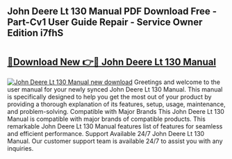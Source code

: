 ## John Deere Lt 130 Manual PDF Download Free - Part-Cv1 User Guide Repair - Service Owner Edition i7fhS

# <h2><a href="http://bc92275.oget.top/?id=John+Deere+Lt+130+Manual">🔗Download New 👉🔴 John Deere Lt 130 Manual</a></h2>

[![John Deere Lt 130 Manual new download](https://i.imgur.com/5g1atiW.png)](http://bc92275.oget.top/?id=John+Deere+Lt+130+Manual)
Greetings and welcome to the user manual for your newly synced John Deere Lt 130 Manual. This manual is specifically designed to help you get the most out of your product by providing a thorough explanation of its features, setup, usage, maintenance, and problem-solving. Compatible with Major Brands This John Deere Lt 130 Manual is compatible with major brands of compatible products. This remarkable John Deere Lt 130 Manual features list of features for seamless and efficient performance. Support Available 24/7 John Deere Lt 130 Manual. Our customer support team is available 24/7 to assist you with any inquiries.
